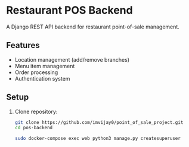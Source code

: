# Restaurant POS Backend

A Django REST API backend for restaurant point-of-sale management.

## Features

- Location management (add/remove branches)
- Menu item management
- Order processing
- Authentication system

## Setup

1. Clone repository:
   ```bash
   git clone https://github.com/imvijay0/point_of_sale_project.git
   cd pos-backend

   sudo docker-compose exec web python3 manage.py createsuperuser